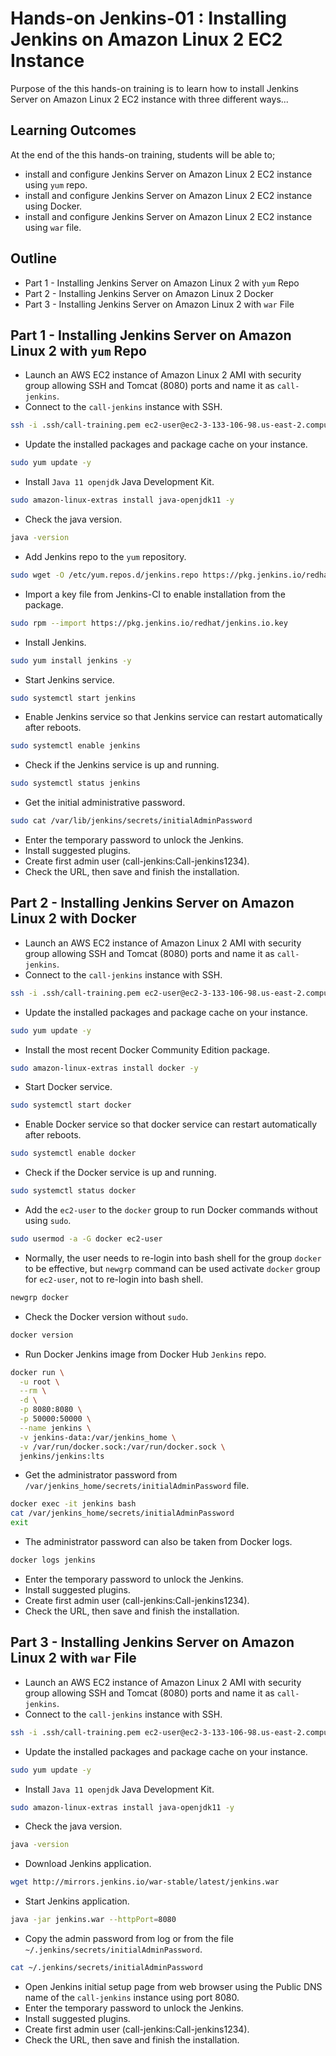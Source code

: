 # Hands-on Jenkins-01 : Installing Jenkins on Amazon Linux 2 EC2 Instance
Purpose of the this hands-on training is to learn how to install Jenkins Server on Amazon Linux 2 EC2 instance with three different ways...
## Learning Outcomes
At the end of the this hands-on training, students will be able to;
- install and configure Jenkins Server on Amazon Linux 2 EC2 instance using `yum` repo.
- install and configure Jenkins Server on Amazon Linux 2 EC2 instance using Docker.
- install and configure Jenkins Server on Amazon Linux 2 EC2 instance using `war` file.
## Outline
- Part 1 - Installing Jenkins Server on Amazon Linux 2 with `yum` Repo
- Part 2 - Installing Jenkins Server on Amazon Linux 2 Docker
- Part 3 - Installing Jenkins Server on Amazon Linux 2 with `war` File
## Part 1 - Installing Jenkins Server on Amazon Linux 2 with `yum` Repo
- Launch an AWS EC2 instance of Amazon Linux 2 AMI with security group allowing SSH and Tomcat (8080) ports and name it as `call-jenkins`.
- Connect to the `call-jenkins` instance with SSH.
```bash
ssh -i .ssh/call-training.pem ec2-user@ec2-3-133-106-98.us-east-2.compute.amazonaws.com
```
- Update the installed packages and package cache on your instance.
```bash
sudo yum update -y
```
- Install `Java 11 openjdk` Java Development Kit.
```bash
sudo amazon-linux-extras install java-openjdk11 -y
```
- Check the java version.
```bash
java -version
```
- Add Jenkins repo to the `yum` repository.
```bash
sudo wget -O /etc/yum.repos.d/jenkins.repo https://pkg.jenkins.io/redhat/jenkins.repo
```
- Import a key file from Jenkins-CI to enable installation from the package.
```bash
sudo rpm --import https://pkg.jenkins.io/redhat/jenkins.io.key
```
- Install Jenkins.
```bash
sudo yum install jenkins -y
```
- Start Jenkins service.
```bash
sudo systemctl start jenkins
```
- Enable Jenkins service so that Jenkins service can restart automatically after reboots.
```bash
sudo systemctl enable jenkins
```
- Check if the Jenkins service is up and running.
```bash
sudo systemctl status jenkins
```
- Get the initial administrative password.
```bash
sudo cat /var/lib/jenkins/secrets/initialAdminPassword
```
- Enter the temporary password to unlock the Jenkins.
- Install suggested plugins.
- Create first admin user (call-jenkins:Call-jenkins1234).
- Check the URL, then save and finish the installation.
## Part 2 - Installing Jenkins Server on Amazon Linux 2 with Docker
- Launch an AWS EC2 instance of Amazon Linux 2 AMI with security group allowing SSH and Tomcat (8080) ports and name it as `call-jenkins`.
- Connect to the `call-jenkins` instance with SSH.
```bash
ssh -i .ssh/call-training.pem ec2-user@ec2-3-133-106-98.us-east-2.compute.amazonaws.com
```
- Update the installed packages and package cache on your instance.
```bash
sudo yum update -y
```
- Install the most recent Docker Community Edition package.
```bash
sudo amazon-linux-extras install docker -y
```
- Start Docker service.
```bash
sudo systemctl start docker
```
- Enable Docker service so that docker service can restart automatically after reboots.
```bash
sudo systemctl enable docker
```
- Check if the Docker service is up and running.
```bash
sudo systemctl status docker
```
- Add the `ec2-user` to the `docker` group to run Docker commands without using `sudo`.
```bash
sudo usermod -a -G docker ec2-user
```
- Normally, the user needs to re-login into bash shell for the group `docker` to be effective, but `newgrp` command can be used activate `docker` group for `ec2-user`, not to re-login into bash shell.
```bash
newgrp docker
```
- Check the Docker version without `sudo`.
```bash
docker version
```
- Run Docker Jenkins image from Docker Hub `Jenkins` repo.
```bash
docker run \
  -u root \
  --rm \
  -d \
  -p 8080:8080 \
  -p 50000:50000 \
  --name jenkins \
  -v jenkins-data:/var/jenkins_home \
  -v /var/run/docker.sock:/var/run/docker.sock \
  jenkins/jenkins:lts
```
- Get the administrator password from `/var/jenkins_home/secrets/initialAdminPassword` file.
```bash
docker exec -it jenkins bash
cat /var/jenkins_home/secrets/initialAdminPassword
exit
```
- The administrator password can also be taken from Docker logs.
```bash
docker logs jenkins
```
- Enter the temporary password to unlock the Jenkins.
- Install suggested plugins.
- Create first admin user (call-jenkins:Call-jenkins1234).
- Check the URL, then save and finish the installation.
## Part 3 - Installing Jenkins Server on Amazon Linux 2 with `war` File
- Launch an AWS EC2 instance of Amazon Linux 2 AMI with security group allowing SSH and Tomcat (8080) ports and name it as `call-jenkins`.
- Connect to the `call-jenkins` instance with SSH.
```bash
ssh -i .ssh/call-training.pem ec2-user@ec2-3-133-106-98.us-east-2.compute.amazonaws.com
```
- Update the installed packages and package cache on your instance.
```bash
sudo yum update -y
```
- Install `Java 11 openjdk` Java Development Kit.
```bash
sudo amazon-linux-extras install java-openjdk11 -y
```
- Check the java version.
```bash
java -version
```
- Download Jenkins application.
```bash
wget http://mirrors.jenkins.io/war-stable/latest/jenkins.war
```
- Start Jenkins application.
```bash
java -jar jenkins.war --httpPort=8080
```
- Copy the admin password from log or from the file `~/.jenkins/secrets/initialAdminPassword`.
```bash
cat ~/.jenkins/secrets/initialAdminPassword
```
- Open Jenkins initial setup page from web browser using the Public DNS name of the `call-jenkins` instance using port 8080.
- Enter the temporary password to unlock the Jenkins.
- Install suggested plugins.
- Create first admin user (call-jenkins:Call-jenkins1234).
- Check the URL, then save and finish the installation.